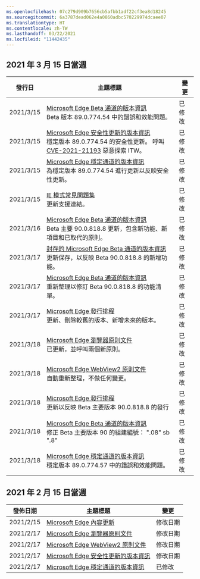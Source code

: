 ```yaml
---
ms.openlocfilehash: 07c279d909b7656cb5afbb1adf22cf3ea8d18245
ms.sourcegitcommit: 6a3787dead062e4a0860adbc570229974dcaee07
ms.translationtype: HT
ms.contentlocale: zh-TW
ms.lasthandoff: 03/22/2021
ms.locfileid: "11442435"
---
```

<!-- This file is generated automatically each week. Changes made to this file will be overwritten.-->




## <a name="week-of-march-15-2021"></a>2021 年 3 月 15 日當週


| 發行日 |主題標題 | 變更 |
|------|------------|--------|
| 2021/3/15 | [Microsoft Edge Beta 通道的版本資訊](/DeployEdge/microsoft-edge-relnote-beta-channel)<br>Beta 版本 89.0.774.54 中的錯誤和效能問題。 | 已修改 |
| 2021/3/15 | [Microsoft Edge 安全性更新的版本資訊](/DeployEdge/microsoft-edge-relnotes-security)<br>穩定版本 89.0.774.54 的安全性更新。 呼叫 [CVE-2021-21193](https://msrc.microsoft.com/update-guide/vulnerability/CVE-2021-21193) 惡意探索 ITW。 | 已修改 |
| 2021/3/15 | [Microsoft Edge 穩定通道的版本資訊](/DeployEdge/microsoft-edge-relnote-stable-channel)<br>為穩定版本 89.0.774.54 進行更新以反映安全性更新。 | 已修改 |
| 2021/3/15 | [IE 模式常見問題集](/DeployEdge/edge-ie-mode-faq)<br>更新支援連結。 | 已修改 |
| 2021/3/16 | [Microsoft Edge Beta 通道的版本資訊](/DeployEdge/microsoft-edge-relnote-beta-channel)<br>Beta 主要 90.0.818.8 更新，包含新功能、新項目和已取代的原則。 | 已修改 |
| 2021/3/17 | [封存的 Microsoft Edge Beta 通道的版本資訊](/DeployEdge/microsoft-edge-relnote-archive-beta-channel)<br>更新保存，以反映 Beta 90.0.818.8 的新增功能。 | 已修改 |
| 2021/3/17 | [Microsoft Edge Beta 通道的版本資訊](/DeployEdge/microsoft-edge-relnote-beta-channel)<br>重新整理以修訂 Beta 90.0.818.8 的功能清單。 | 已修改 |
| 2021/3/17 | [Microsoft Edge 發行排程](/DeployEdge/microsoft-edge-release-schedule)<br>更新、刪除較舊的版本、新增未來的版本。 | 已修改 |
| 2021/3/18 | [Microsoft Edge 瀏覽器原則文件](/DeployEdge/microsoft-edge-policies)<br>已更新，並呼叫兩個新原則。 | 已修改 |
| 2021/3/18 | [Microsoft Edge WebView2 原則文件](/DeployEdge/microsoft-edge-webview-policies)<br>自動重新整理，不做任何變更。 | 已修改 |
| 2021/3/18 | [Microsoft Edge 發行排程](/DeployEdge/microsoft-edge-release-schedule)<br>更新以反映 Beta 主要版本 90.0.818.8 的發行 | 已修改 |
| 2021/3/18 | [Microsoft Edge Beta 通道的版本資訊](/DeployEdge/microsoft-edge-relnote-beta-channel)<br>修正 Beta 主要版本 90 的組建編號： ".08" sb ".8" | 已修改 |
| 2021/3/18 | [Microsoft Edge 穩定通道的版本資訊](/DeployEdge/microsoft-edge-relnote-stable-channel)<br>穩定版本 89.0.774.57 中的錯誤和效能問題。 | 已修改 |

## <a name="week-of-february-15-2021"></a>2021 年 2 月 15 日當週


| 發佈日期 |主題標題 | 變更 |
|------|------------|--------|
| 2021/2/15 | [Microsoft Edge 內容更新](/DeployEdge/microsoft-edge-content-updates) | 修改日期 |
| 2021/2/17 | [Microsoft Edge 瀏覽器原則文件](/DeployEdge/microsoft-edge-policies) | 修改日期 |
| 2021/2/17 | [Microsoft Edge WebView2 原則文件](/DeployEdge/microsoft-edge-webview-policies) | 修改日期 |
| 2021/2/17 | [Microsoft Edge 安全性更新的版本資訊](/DeployEdge/microsoft-edge-relnotes-security) | 修改日期 |
| 2021/2/17 | [Microsoft Edge 穩定通道的版本資訊](/DeployEdge/microsoft-edge-relnote-stable-channel) | 已修改 |
